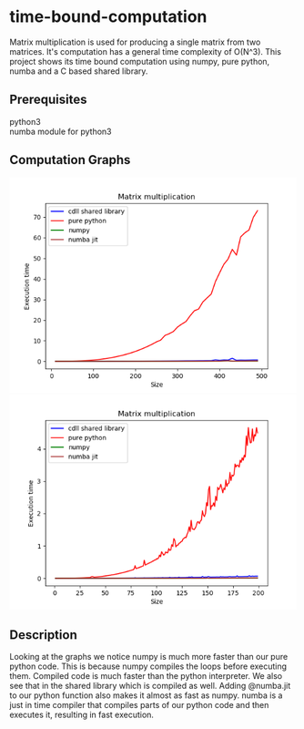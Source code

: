 # time-bound-computation
Matrix multiplication is used for producing a single matrix from two matrices. It's computation has a general time complexity of O(N^3). This project shows its time bound computation using numpy, pure python, numba and a C based shared library.

## Prerequisites
python3  
numba module for python3

## Computation Graphs
![Graph 1](https://raw.githubusercontent.com/r4j0x00/time-bound-computation/master/images/mmat1.png?token=AHPFB5TMX3CWAJJ2Z5M23YK6CM72W)
![Graph 2](https://raw.githubusercontent.com/r4j0x00/time-bound-computation/master/images/mmat2.png?token=AHPFB5WMI7JPILPR2G2RP326CNABI)

## Description
Looking at the graphs we notice numpy is much more faster than our pure python code. This is because numpy compiles the loops before executing them. Compiled code is much faster than the python interpreter. We also see that in the shared library which is compiled as well. Adding @numba.jit to our python function also makes it almost as fast as numpy. numba is a just in time compiler that compiles parts of our python code and then executes it, resulting in fast execution.
